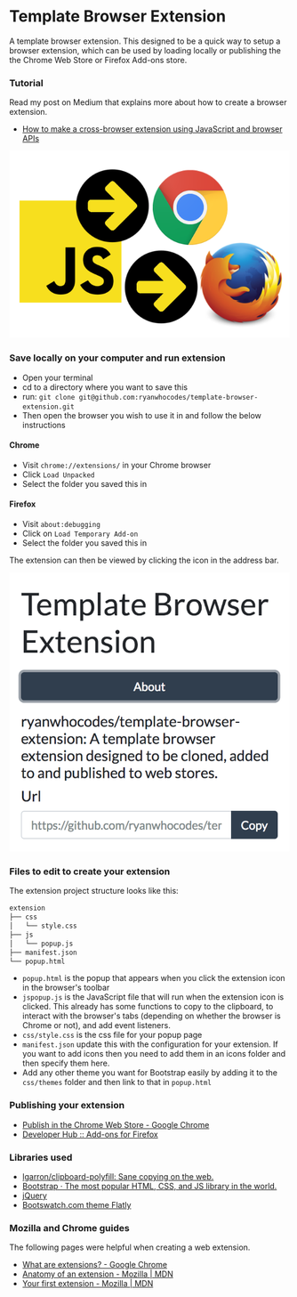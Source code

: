 # Template Browser Extension

A template browser extension. This designed to be a quick way to setup a browser extension, which can be used by loading locally or publishing the the Chrome Web Store or Firefox Add-ons store.

### Tutorial

Read my post on Medium that explains more about how to create a browser extension.  

- [How to make a cross-browser extension using JavaScript and browser APIs](https://medium.freecodecamp.org/how-to-make-a-cross-browser-extension-using-javascript-and-browser-apis-355c001cebba)

![JavaScript image](images/javascript-cross-browser-sm.png)

### Save locally on your computer and run extension

- Open your terminal
- cd to a directory where you want to save this
- run: `git clone git@github.com:ryanwhocodes/template-browser-extension.git`
- Then open the browser you wish to use it in and follow the below instructions

#### Chrome
- Visit `chrome://extensions/` in your Chrome browser
- Click `Load Unpacked`
- Select the folder you saved this in

#### Firefox
- Visit `about:debugging`
- Click on `Load Temporary Add-on`
- Select the folder you saved this in

The extension can then be viewed by clicking the icon in the address bar.

![screenshot](images/template-browser-extension-screenshot.png)

### Files to edit to create your extension

The extension project structure looks like this:

```
extension
├── css
│   └── style.css
├── js
│   └── popup.js
├── manifest.json
└── popup.html
```

- `popup.html` is the popup that appears when you click the extension icon in the browser's toolbar
- `jspopup.js` is the JavaScript file that will run when the extension icon is clicked. This already has some functions to copy to the clipboard, to interact with the browser's tabs (depending on whether the browser is Chrome or not), and add event listeners.
- `css/style.css` is the css file for your popup page
- `manifest.json` update this with the configuration for your extension. If you want to add icons then you need to add them in an icons folder and then specify them here.
- Add any other theme you want for Bootstrap easily by adding it to the `css/themes` folder and then link to that in `popup.html`

### Publishing your extension

- [Publish in the Chrome Web Store - Google Chrome](https://developer.chrome.com/webstore/publish)
- [Developer Hub :: Add-ons for Firefox](https://addons.mozilla.org/en-US/developers/)

### Libraries used

- [lgarron/clipboard-polyfill: Sane copying on the web.](https://github.com/lgarron/clipboard-polyfill)
- [Bootstrap · The most popular HTML, CSS, and JS library in the world.](https://getbootstrap.com/)
- [jQuery](https://jquery.com/)
- [Bootswatch.com theme Flatly](https://bootswatch.com/flatly/)

### Mozilla and Chrome guides

The following pages were helpful when creating a web extension.

- [What are extensions? - Google Chrome](https://developer.chrome.com/extensions)
- [Anatomy of an extension - Mozilla | MDN](https://developer.mozilla.org/en-US/Add-ons/WebExtensions/Anatomy_of_a_WebExtension)
- [Your first extension - Mozilla | MDN](https://developer.mozilla.org/en-US/Add-ons/WebExtensions/Your_first_WebExtension)
